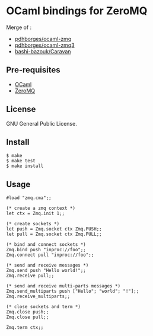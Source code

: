 OCaml bindings for ZeroMQ
====================================
Merge of :
* [pdhborges/ocaml-zmq](https://github.com/pdhborges/ocaml-zmq)
* [pdhborges/ocaml-zmq3](https://github.com/pdhborges/ocaml-zmq3)
* [bashi-bazouk/Caravan](https://github.com/bashi-bazouk/Caravan)

Pre-requisites
--------------
* [OCaml](http://caml.inria.fr/)
* [ZeroMQ](http://www.zeromq.org/)

License
-------
GNU General Public License.

Install
-------
    $ make
    $ make test
    $ make install

Usage
-----

    #load "zmq.cma";;

    (* create a zmq context *)
    let ctx = Zmq.init 1;;

    (* create sockets *)
    let push = Zmq.socket ctx Zmq.PUSH;;
    let pull = Zmq.socket ctx Zmq.PULL;;

    (* bind and connect sockets *)
    Zmq.bind push "inproc://foo";;
    Zmq.connect pull "inproc://foo";;

    (* send and receive messages *)
    Zmq.send push "Hello world!";;
    Zmq.receive pull;;

    (* send and receive multi-parts messages *)
    Zmq.send_multiparts push ["Hello"; "world"; "!"];;
    Zmq.receive_multiparts;;

    (* close sockets and term *)
    Zmq.close push;;
    Zmq.close pull;;

    Zmq.term ctx;;

